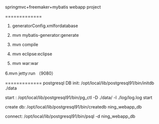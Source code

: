 springmvc+freemaker+mybatis 
webapp project

=============

1. generatorConfig.xmlfordatabase

2. mvn mybatis-generator:generate

3. mvn compile

4. mvn eclipse:eclipse

5. mvn war:war

6.mvn jetty:run （9080）

=============
postgresql DB
init:
/opt/local/lib/postgresql91/bin/initdb ./data

start :
/opt/local/lib/postgresql91/bin/pg_ctl -D ./data/ -l ./log/log.log start

create db:
/opt/local/lib/postgresql91/bin/createdb ning_webapp_db

connect:
/opt/local/lib/postgresql91/bin/psql -d ning_webapp_db 
